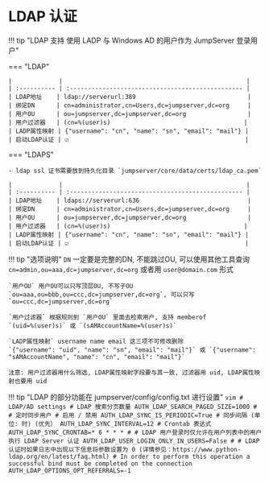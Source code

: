 # LDAP 认证

!!! tip "LDAP 支持 使用 LADP 与 Windows AD 的用户作为 JumpServer 登录用户"

=== "LDAP"

    |             |                                                   |
    | :---------- | :------------------------------------------------ |
    | LDAP地址    | ldap://serverurl:389                               |
    | 绑定DN      | cn=administrator,cn=Users,dc=jumpserver,dc=org     |
    | 用户OU      | ou=jumpserver,dc=jumpserver,dc=org                 |
    | 用户过滤器   | (cn=%(user)s)                                     |
    | LADP属性映射 | {"username": "cn", "name": "sn", "email": "mail"} |
    | 启动LDAP认证 | ☑️                                                 |

=== "LDAPS"

    - ldap ssl 证书需要放到持久化目录 `jumpserver/core/data/certs/ldap_ca.pem`

    |             |                                                   |
    | :---------- | :------------------------------------------------ |
    | LDAP地址    | ldaps://serverurl:636                              |
    | 绑定DN      | cn=administrator,cn=Users,dc=jumpserver,dc=org     |
    | 用户OU      | ou=jumpserver,dc=jumpserver,dc=org                 |
    | 用户过滤器   | (cn=%(user)s)                                     |
    | LADP属性映射 | {"username": "cn", "name": "sn", "email": "mail"} |
    | 启动LDAP认证 | ☑️                                                 |

!!! tip "选项说明"
    `DN` 一定要是完整的DN, 不能跳过OU, 可以使用其他工具查询  
    `cn=admin,ou=aaa,dc=jumpserver,dc=org` 或者用 `user@domain.com` 形式

    `用户OU` 用户OU可以只写顶层OU, 不写子OU  
    `ou=aaa,ou=bbb,ou=ccc,dc=jumpserver,dc=org`, 可以只写 `ou=ccc,dc=jumpserver,dc=org`

    `用户过滤器` 根据规则到 `用户OU` 里面去检索用户, 支持 memberof  
    `(uid=%(user)s)` 或 `(sAMAccountName=%(user)s)`

    `LADP属性映射` username name email 这三项不可修改删除  
    `{"username": "uid", "name": "sn", "email": "mail"}` 或 `{"username": "sAMAccountName", "name": "cn", "email": "mail"}`

    注意: 用户过滤器用什么筛选, LDAP属性映射字段要与其一致, 过滤器用 uid, LDAP属性映射也要用 uid


!!! tip "LDAP 的部分功能在 jumpserver/config/config.txt 进行设置"
    ```vim
    # LDAP/AD settings
    # LDAP 搜索分页数量
    AUTH_LDAP_SEARCH_PAGED_SIZE=1000
    #
    # 定时同步用户
    # 启用 / 禁用
    AUTH_LDAP_SYNC_IS_PERIODIC=True
    # 同步间隔 (单位: 时) (优先）
    AUTH_LDAP_SYNC_INTERVAL=12
    # Crontab 表达式
    AUTH_LDAP_SYNC_CRONTAB=* 6 * * *
    #
    # LDAP 用户登录时仅允许在用户列表中的用户执行 LDAP Server 认证
    AUTH_LDAP_USER_LOGIN_ONLY_IN_USERS=False
    #
    # LDAP 认证时如果日志中出现以下信息将参数设置为 0 (详情参见：https://www.python-ldap.org/en/latest/faq.html)
    # In order to perform this operation a successful bind must be completed on the connection
    AUTH_LDAP_OPTIONS_OPT_REFERRALS=-1
    ```
